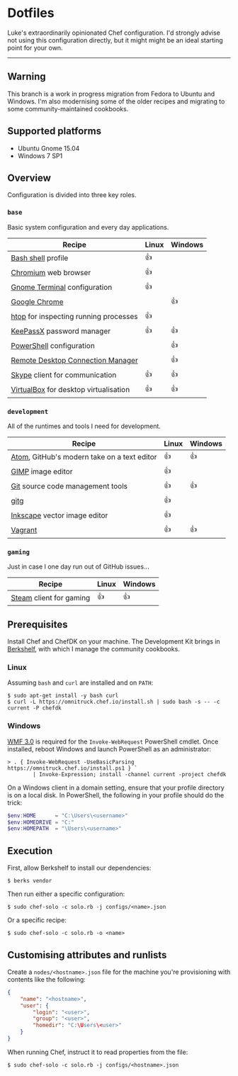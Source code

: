 # Dotfiles

Luke's extraordinarily opinionated Chef configuration. I'd strongly advise not
using this configuration directly, but it might might be an ideal starting point
for your own.

* * *

## Warning

This branch is a work in progress migration from Fedora to Ubuntu and Windows.
I'm also modernising some of the older recipes and migrating to some
community-maintained cookbooks.

## Supported platforms

* Ubuntu Gnome 15.04
* Windows 7 SP1

## Overview

Configuration is divided into three key roles.

### `base`

Basic system configuration and every day applications.

| Recipe | Linux | Windows |
| --- | --- | --- |
| [Bash shell](https://www.gnu.org/software/bash/) profile | :thumbsup: | |
| [Chromium](https://www.chromium.org/) web browser | :thumbsup: | |
| [Gnome Terminal](https://wiki.gnome.org/Apps/Terminal) configuration | :thumbsup: | |
| [Google Chrome](https://www.google.com/chrome/) | | :thumbsup: |
| [htop](http://hisham.hm/htop/) for inspecting running processes | :thumbsup: | |
| [KeePassX](http://keepassx.info/) password manager | :thumbsup: | :thumbsup: |
| [PowerShell](https://msdn.microsoft.com/en-us/powershell/) configuration | | :thumbsup: |
| [Remote Desktop Connection Manager](https://www.microsoft.com/en-gb/download/details.aspx?id=44989) | | :thumbsup: |
| [Skype](http://skype.com/) client for communication | :thumbsup: | :thumbsup: |
| [VirtualBox](http://virtualbox.org/) for desktop virtualisation | :thumbsup: | :thumbsup: |

### `development`

All of the runtimes and tools I need for development.

| Recipe | Linux | Windows |
| --- | --- | --- |
| [Atom](http://atom.io/), GitHub's modern take on a text editor | :thumbsup: | :thumbsup: |
| [GIMP](https://www.gimp.org/) image editor | :thumbsup: | |
| [Git](https://git-scm.com/) source code management tools | :thumbsup: | :thumbsup: |
| [gitg](https://wiki.gnome.org/action/show/Apps/Gitg) | :thumbsup: | |
| [Inkscape](https://inkscape.org/) vector image editor | :thumbsup: | |
| [Vagrant](https://www.vagrantup.com/) | :thumbsup: | :thumbsup: |

### `gaming`

Just in case I one day run out of GitHub issues...

| Recipe | Linux | Windows |
| --- | --- | --- |
| [Steam](http://store.steampowered.com/) client for gaming | :thumbsup: | :thumbsup: |

## Prerequisites

Install Chef and ChefDK on your machine. The Development Kit brings in
[Berkshelf](http://berkshelf.com/), with which I manage the community cookbooks.

### Linux

Assuming `bash` and `curl` are installed and on `PATH`:

```
$ sudo apt-get install -y bash curl
$ curl -L https://omnitruck.chef.io/install.sh | sudo bash -s -- -c current -P chefdk
```

### Windows

[WMF 3.0](https://www.microsoft.com/en-gb/download/details.aspx?id=34595) is
required for the `Invoke-WebRequest` PowerShell cmdlet. Once installed, reboot
Windows and launch PowerShell as an administrator:

```
> . { Invoke-WebRequest -UseBasicParsing https://omnitruck.chef.io/install.ps1 } `
        | Invoke-Expression; install -channel current -project chefdk
```

On a Windows client in a domain setting, ensure that your profile directory is
on a local disk. In PowerShell, the following in your profile should do the
trick:

```powershell
$env:HOME      = "C:\Users\<username>"
$env:HOMEDRIVE = "C:"
$env:HOMEPATH  = "\Users\<username>"
```

## Execution

First, allow Berkshelf to install our dependencies:

```
$ berks vendor
```

Then run either a specific configuration:

```
$ sudo chef-solo -c solo.rb -j configs/<name>.json
```

Or a specific recipe:

```
$ sudo chef-solo -c solo.rb -o <name>
```

## Customising attributes and runlists

Create a `nodes/<hostname>.json` file for the machine you're provisioning with contents like the following:

```json
{
    "name": "<hostname>",
    "user": {
        "login": "<user>",
        "group": "<user>",
        "homedir": "C:\Users\<user>"
    }
}
```

When running Chef, instruct it to read properties from the file:

```
$ sudo chef-solo -c solo.rb -j configs/<hostname>.json
```
